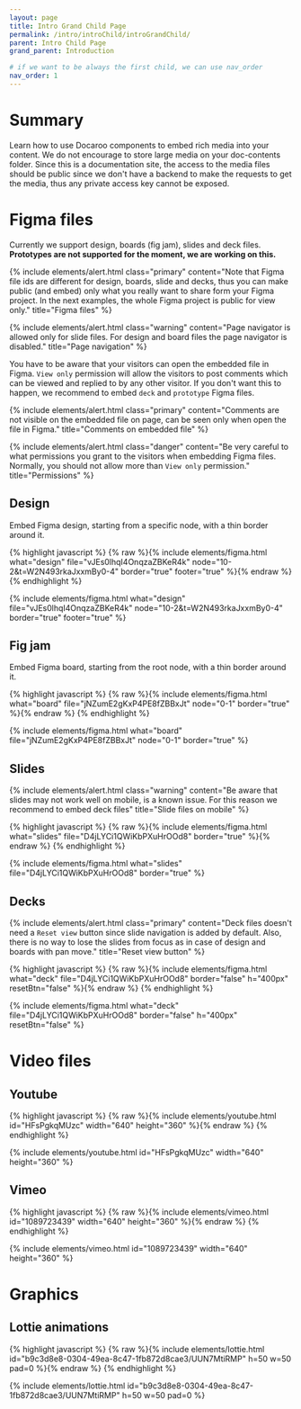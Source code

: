 ```yaml
---
layout: page
title: Intro Grand Child Page
permalink: /intro/introChild/introGrandChild/
parent: Intro Child Page
grand_parent: Introduction

# if we want to be always the first child, we can use nav_order
nav_order: 1
---
```


# Summary
Learn how to use Docaroo components to embed rich media into your content. We do not encourage to store large media on your doc-contents folder. Since this is a documentation site, the access to the media files should be public since we don't have a backend to make the requests to get the media, thus any private access key cannot be exposed. 

# Figma files
Currently we support design, boards (fig jam), slides and deck files. **Prototypes are not supported for the moment, we are working on this.**

{% include elements/alert.html class="primary" content="Note that Figma file ids are different for design, boards, slide and decks, thus you can make public (and embed) only what you really want to share form your Figma project. In the next examples, the whole Figma project is public for view only." title="Figma files" %}

{% include elements/alert.html class="warning" content="Page navigator is allowed only for slide files. For design and board files the page navigator is disabled." title="Page navigation" %}

You have to be aware that your visitors can open the embedded file in Figma. `View only` permission will allow the visitors to post comments which can be viewed and replied to by any other visitor. If you don't want this to happen, we recommend to embed `deck` and `prototype` Figma files.

{% include elements/alert.html class="primary" content="Comments are not visible on the embedded file on page, can be seen only when open the file in Figma." title="Comments on embedded file" %}

{% include elements/alert.html class="danger" content="Be very careful to what permissions you grant to the visitors when embedding Figma files. Normally, you should not allow more than `View only` permission." title="Permissions" %}

## Design
Embed Figma design, starting from a specific node, with a thin border around it.

{% highlight javascript %}
{% raw %}{% include elements/figma.html what="design" file="vJEs0lhqI4OnqzaZBKeR4k" node="10-2&t=W2N493rkaJxxmBy0-4" border="true" footer="true" %}{% endraw %}
{% endhighlight %}

{% include elements/figma.html what="design" file="vJEs0lhqI4OnqzaZBKeR4k" node="10-2&t=W2N493rkaJxxmBy0-4" border="true" footer="true" %}

## Fig jam
Embed Figma board, starting from the root node, with a thin border around it.

{% highlight javascript %}
{% raw %}{% include elements/figma.html what="board" file="jNZumE2gKxP4PE8fZBBxJt" node="0-1" border="true" %}{% endraw %}
{% endhighlight %}

{% include elements/figma.html what="board" file="jNZumE2gKxP4PE8fZBBxJt" node="0-1" border="true" %}

## Slides
{% include elements/alert.html class="warning" content="Be aware that slides may not work well on mobile, is a known issue. For this reason we recommend to embed deck files" title="Slide files on mobile" %}

{% highlight javascript %}
{% raw %}{% include elements/figma.html what="slides" file="D4jLYCi1QWiKbPXuHrOOd8" border="true" %}{% endraw %}
{% endhighlight %}

{% include elements/figma.html what="slides" file="D4jLYCi1QWiKbPXuHrOOd8" border="true" %}

## Decks

{% include elements/alert.html class="primary" content="Deck files doesn't need a `Reset view` button since slide navigation is added by default. Also, there is no way to lose the slides from focus as in case of design and boards with pan move." title="Reset view button" %}

{% highlight javascript %}
{% raw %}{% include elements/figma.html what="deck" file="D4jLYCi1QWiKbPXuHrOOd8" border="false" h="400px" resetBtn="false" %}{% endraw %}
{% endhighlight %}

{% include elements/figma.html what="deck" file="D4jLYCi1QWiKbPXuHrOOd8" border="false" h="400px" resetBtn="false" %}

# Video files
## Youtube
{% highlight javascript %}
{% raw %}{% include elements/youtube.html id="HFsPgkqMUzc" width="640" height="360" %}{% endraw %}
{% endhighlight %}

{% include elements/youtube.html id="HFsPgkqMUzc" width="640" height="360" %}

## Vimeo
{% highlight javascript %}
{% raw %}{% include elements/vimeo.html id="1089723439" width="640" height="360" %}{% endraw %}
{% endhighlight %}

{% include elements/vimeo.html id="1089723439" width="640" height="360" %}

# Graphics
## Lottie animations
{% highlight javascript %}
{% raw %}{% include elements/lottie.html id="b9c3d8e8-0304-49ea-8c47-1fb872d8cae3/UUN7MtiRMP" h=50 w=50 pad=0 %}{% endraw %}
{% endhighlight %}

{% include elements/lottie.html id="b9c3d8e8-0304-49ea-8c47-1fb872d8cae3/UUN7MtiRMP" h=50 w=50 pad=0 %}
